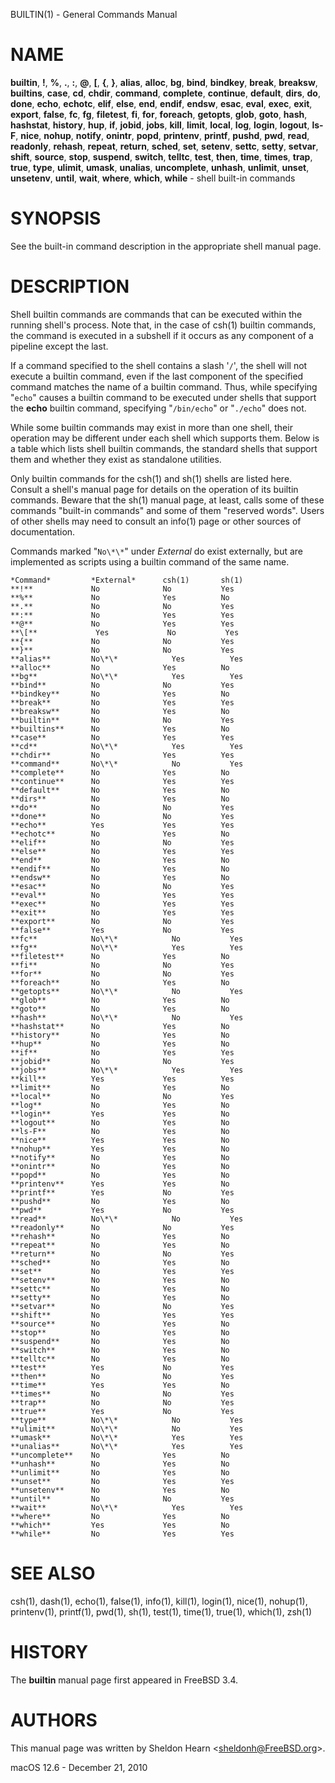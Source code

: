 BUILTIN(1) - General Commands Manual

# NAME

**builtin**,
**!**,
**%**,
**.**,
**:**,
**@**,
**\[**,
**{**,
**}**,
**alias**,
**alloc**,
**bg**,
**bind**,
**bindkey**,
**break**,
**breaksw**,
**builtins**,
**case**,
**cd**,
**chdir**,
**command**,
**complete**,
**continue**,
**default**,
**dirs**,
**do**,
**done**,
**echo**,
**echotc**,
**elif**,
**else**,
**end**,
**endif**,
**endsw**,
**esac**,
**eval**,
**exec**,
**exit**,
**export**,
**false**,
**fc**,
**fg**,
**filetest**,
**fi**,
**for**,
**foreach**,
**getopts**,
**glob**,
**goto**,
**hash**,
**hashstat**,
**history**,
**hup**,
**if**,
**jobid**,
**jobs**,
**kill**,
**limit**,
**local**,
**log**,
**login**,
**logout**,
**ls-F**,
**nice**,
**nohup**,
**notify**,
**onintr**,
**popd**,
**printenv**,
**printf**,
**pushd**,
**pwd**,
**read**,
**readonly**,
**rehash**,
**repeat**,
**return**,
**sched**,
**set**,
**setenv**,
**settc**,
**setty**,
**setvar**,
**shift**,
**source**,
**stop**,
**suspend**,
**switch**,
**telltc**,
**test**,
**then**,
**time**,
**times**,
**trap**,
**true**,
**type**,
**ulimit**,
**umask**,
**unalias**,
**uncomplete**,
**unhash**,
**unlimit**,
**unset**,
**unsetenv**,
**until**,
**wait**,
**where**,
**which**,
**while** - shell built-in commands

# SYNOPSIS

See the built-in command description in the appropriate shell manual page.

# DESCRIPTION

Shell builtin commands are commands that can be executed within the
running shell's process.
Note that, in the case of
csh(1)
builtin commands, the command is executed in a subshell if it occurs as
any component of a pipeline except the last.

If a command specified to the shell contains a slash
'`/`',
the shell will not execute a builtin command, even if the last component
of the specified command matches the name of a builtin command.
Thus, while specifying
"`echo`"
causes a builtin command to be executed under shells that support the
**echo**
builtin command,
specifying
"`/bin/echo`"
or
"`./echo`"
does not.

While some builtin commands may exist in more than one shell, their
operation may be different under each shell which supports them.
Below is a table which lists shell builtin commands, the standard shells
that support them and whether they exist as standalone utilities.

Only builtin commands for the
csh(1)
and
sh(1)
shells are listed here.
Consult a shell's manual page for
details on the operation of its builtin commands.
Beware that the
sh(1)
manual page, at least, calls some of these commands
"built-in commands"
and some of them
"reserved words".
Users of other shells may need to consult an
info(1)
page or other sources of documentation.

Commands marked
"`No\*\*`"
under
*External*
do exist externally,
but are implemented as scripts using a builtin command of the same name.

	*Command*         *External*      csh(1)       sh(1)  
	**!**             No              No           Yes  
	**%**             No              Yes          No  
	**.**             No              No           Yes  
	**:**             No              Yes          Yes  
	**@**             No              Yes          Yes  
	**\[**             Yes             No           Yes  
	**{**             No              No           Yes  
	**}**             No              No           Yes  
	**alias**         No\*\*            Yes          Yes  
	**alloc**         No              Yes          No  
	**bg**            No\*\*            Yes          Yes  
	**bind**          No              No           Yes  
	**bindkey**       No              Yes          No  
	**break**         No              Yes          Yes  
	**breaksw**       No              Yes          No  
	**builtin**       No              No           Yes  
	**builtins**      No              Yes          No  
	**case**          No              Yes          Yes  
	**cd**            No\*\*            Yes          Yes  
	**chdir**         No              Yes          Yes  
	**command**       No\*\*            No           Yes  
	**complete**      No              Yes          No  
	**continue**      No              Yes          Yes  
	**default**       No              Yes          No  
	**dirs**          No              Yes          No  
	**do**            No              No           Yes  
	**done**          No              No           Yes  
	**echo**          Yes             Yes          Yes  
	**echotc**        No              Yes          No  
	**elif**          No              No           Yes  
	**else**          No              Yes          Yes  
	**end**           No              Yes          No  
	**endif**         No              Yes          No  
	**endsw**         No              Yes          No  
	**esac**          No              No           Yes  
	**eval**          No              Yes          Yes  
	**exec**          No              Yes          Yes  
	**exit**          No              Yes          Yes  
	**export**        No              No           Yes  
	**false**         Yes             No           Yes  
	**fc**            No\*\*            No           Yes  
	**fg**            No\*\*            Yes          Yes  
	**filetest**      No              Yes          No  
	**fi**            No              No           Yes  
	**for**           No              No           Yes  
	**foreach**       No              Yes          No  
	**getopts**       No\*\*            No           Yes  
	**glob**          No              Yes          No  
	**goto**          No              Yes          No  
	**hash**          No\*\*            No           Yes  
	**hashstat**      No              Yes          No  
	**history**       No              Yes          No  
	**hup**           No              Yes          No  
	**if**            No              Yes          Yes  
	**jobid**         No              No           Yes  
	**jobs**          No\*\*            Yes          Yes  
	**kill**          Yes             Yes          Yes  
	**limit**         No              Yes          No  
	**local**         No              No           Yes  
	**log**           No              Yes          No  
	**login**         Yes             Yes          No  
	**logout**        No              Yes          No  
	**ls-F**          No              Yes          No  
	**nice**          Yes             Yes          No  
	**nohup**         Yes             Yes          No  
	**notify**        No              Yes          No  
	**onintr**        No              Yes          No  
	**popd**          No              Yes          No  
	**printenv**      Yes             Yes          No  
	**printf**        Yes             No           Yes  
	**pushd**         No              Yes          No  
	**pwd**           Yes             No           Yes  
	**read**          No\*\*            No           Yes  
	**readonly**      No              No           Yes  
	**rehash**        No              Yes          No  
	**repeat**        No              Yes          No  
	**return**        No              No           Yes  
	**sched**         No              Yes          No  
	**set**           No              Yes          Yes  
	**setenv**        No              Yes          No  
	**settc**         No              Yes          No  
	**setty**         No              Yes          No  
	**setvar**        No              No           Yes  
	**shift**         No              Yes          Yes  
	**source**        No              Yes          No  
	**stop**          No              Yes          No  
	**suspend**       No              Yes          No  
	**switch**        No              Yes          No  
	**telltc**        No              Yes          No  
	**test**          Yes             No           Yes  
	**then**          No              No           Yes  
	**time**          Yes             Yes          No  
	**times**         No              No           Yes  
	**trap**          No              No           Yes  
	**true**          Yes             No           Yes  
	**type**          No\*\*            No           Yes  
	**ulimit**        No\*\*            No           Yes  
	**umask**         No\*\*            Yes          Yes  
	**unalias**       No\*\*            Yes          Yes  
	**uncomplete**    No              Yes          No  
	**unhash**        No              Yes          No  
	**unlimit**       No              Yes          No  
	**unset**         No              Yes          Yes  
	**unsetenv**      No              Yes          No  
	**until**         No              No           Yes  
	**wait**          No\*\*            Yes          Yes  
	**where**         No              Yes          No  
	**which**         Yes             Yes          No  
	**while**         No              Yes          Yes

# SEE ALSO

csh(1),
dash(1),
echo(1),
false(1),
info(1),
kill(1),
login(1),
nice(1),
nohup(1),
printenv(1),
printf(1),
pwd(1),
sh(1),
test(1),
time(1),
true(1),
which(1),
zsh(1)

# HISTORY

The
**builtin**
manual page first appeared in
FreeBSD 3.4.

# AUTHORS

This manual page was written by
Sheldon Hearn &lt;[sheldonh@FreeBSD.org](mailto:sheldonh@FreeBSD.org)&gt;.

macOS 12.6 - December 21, 2010
